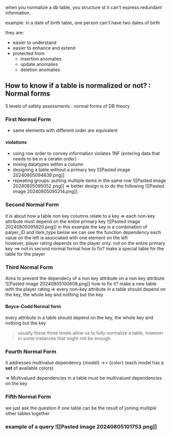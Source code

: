 when you normalize a db table, you structure st it can't express redundant information.

example: in a date of birth table, one person can't have two dates of birth 

they are: 
* easier to understand 
* easier to enhance and extend 
* protected from 
	* insertion anomalies
	* update anomalies 
	* deletion anomalies

## How to know if a table is normalized or not? : Normal forms

5 levels of safety assessments : normal forms of DB theory 

### First Normal Form 
- same elements with different order are equivalent
#### violations
- using row order to convey information violates 1NF (entering data that needs to be in a ceratin order)
- mixing datatypes within a column
- designing a table without a primary key ![[Pasted image 20240805094839.png]] 
- repeating groups: putting multiple items in the same row  ![[Pasted image 20240805095052.png]]
=> better design is to do the following ![[Pasted image 20240805095214.png]] 
### Second Normal Form
it is about how a table non key columns relate to a key => each non-key attribute must depend on the entire primary key 
![[Pasted image 20240805095920.png]]
in this example the key is a combination of palyer_ID and item_type 
below we can see the function dependency each value on the left is associated with one element on the left  
however, player rating depends on the player only: not on the entire primary key ==> not in second normal formal 
how to fix? make a special table for the table for the player

### Third Normal Form
Aims to prevent the dependecy of a non key attribute on a non key attribute  ![[Pasted image 20240805100608.png]] 
 how to fix it? make a new table with the player rating
=> every non-key attribute in a table should depend on the key, the whole key and nothing but the key 
#### Boyce-Codd Normal form 
every attribute in a table should depend on the key, the whole key and nothing but the key

>usually these three levels allow us to fully normalize a table, however in some instances that might not be enough 

### Fourth Normal Form 
it addresses multivalue dependency 
{model} ->> {color} (each model has a **set** of available colors)

=> Multivalued dependencies in a table must be multivalued dependencies on the  key 

### Fifth Normal Form
we just ask the question if one table can be the result of joining multiple other tables together 

### example of a query  ![[Pasted image 20240805101753.png]] 